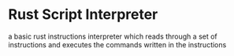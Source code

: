 # Rust Script Interpreter
a basic rust instructions interpreter which reads through a set of instructions and executes the commands written in the instructions
